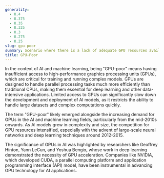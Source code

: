 ```yaml
---
generality:
  - 0.4
  - 0.375
  - 0.35
  - 0.325
  - 0.3
  - 0.275
  - 0.25
slug: gpu-poor
summary: Scenario where there is a lack of adequate GPU resources available for computational tasks.
title: GPU-Poor
---
```


In the context of AI and machine learning, being "GPU-poor" means having insufficient access to high-performance graphics processing units (GPUs), which are critical for training and running complex models. GPUs are designed to handle parallel processing tasks much more efficiently than traditional CPUs, making them essential for deep learning and other data-intensive applications. Limited access to GPUs can significantly slow down the development and deployment of AI models, as it restricts the ability to handle large datasets and complex computations quickly.

The term "GPU-poor" likely emerged alongside the increasing demand for GPUs in the AI and machine learning fields, particularly from the mid-2010s onwards. As AI models grew in complexity and size, the competition for GPU resources intensified, especially with the advent of large-scale neural networks and deep learning techniques around 2012-2015.

The significance of GPUs in AI was highlighted by researchers like Geoffrey Hinton, Yann LeCun, and Yoshua Bengio, whose work in deep learning demonstrated the necessity of GPU acceleration. Companies like NVIDIA, which developed CUDA, a parallel computing platform and application programming interface (API) model, have been instrumental in advancing GPU technology for AI applications.
